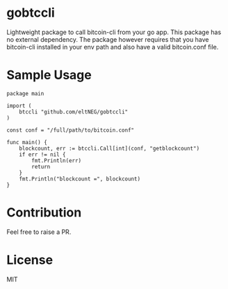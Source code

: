 # gobtccli

Lightweight package to call bitcoin-cli from your go app. This package has no external dependency. The package however requires that you have bitcoin-cli installed in your env path and also have a valid bitcoin.conf file.


# Sample Usage

```golang
package main

import (
    btccli "github.com/eltNEG/gobtccli"
)

const conf = "/full/path/to/bitcoin.conf"

func main() {
	blockcount, err := btccli.Call[int](conf, "getblockcount")
	if err != nil {
		fmt.Println(err)
		return
	}
	fmt.Println("blockcount =", blockcount)
}

```

# Contribution

Feel free to raise a PR.

# License

MIT

